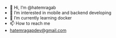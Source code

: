 - 👋 Hi, I’m @hatemragab
- 👀 I’m interested in mobile and backend developing 
- 🌱 I’m currently learning docker
- 📫 How to reach me 
- hatemragapdev@gmail.com

<!---
hatemragab/hatemragab is a ✨ special ✨ repository because its `README.md` (this file) appears on your GitHub profile.
You can click the Preview link to take a look at your changes.
--->
